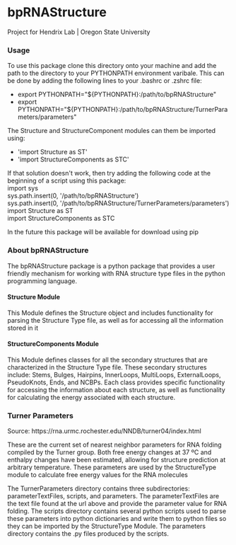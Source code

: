 <h1> bpRNAStructure</h1>
<p> Project for Hendrix Lab | Oregon State University </p>

<h3>Usage</h3>
<p>To use this package clone this directory onto your machine and add the path to the directory to your PYTHONPATH environment varibale. This can be done by adding the following lines to your .bashrc or .zshrc file:
<ul>
    <li>export PYTHONPATH="${PYTHONPATH}:/path/to/bpRNAStructure"</li>
    <li>export PYTHONPATH="${PYTHONPATH}:/path/to/bpRNAStructure/TurnerParameters/parameters"</li>
</ul>
The Structure and StructureComponent modules can them be imported using:
<ul>
    <li>'import Structure as ST'</li>
    <li>'import StructureComponents as STC'</li>
</ul>
</p>
<p>If that solution doesn't work, then try adding the following code at the beginning of a script using this package:<br>
import sys <br>
sys.path.insert(0, '/path/to/bpRNAStructure') <br>
sys.path.insert(0, '/path/to/bpRNAStructure/TurnerParameters/parameters') <br>
import Structure as ST <br>
import StructureComponents as STC <br>
</p>

<p>In the future this package will be available for download using pip </p>

<h3>About bpRNAStructure</h3>
<p> The bpRNAStructure package is a python package that provides a user friendly mechanism for working with
RNA structure type files in the python programming language. </p>

<h4>Structure Module</h4>
<p>This Module defines the Structure object and includes functionality for parsing the Structure Type file, as well as for accessing all the information stored in it</p>

<h4>StructureComponents Module</h4>
<p>This Module defines classes for all the secondary structures that are characterized in the Structure Type file. These secondary structures include: Stems, Bulges, Hairpins, InnerLoops, MultiLoops, ExternalLoops, PseudoKnots, Ends, and NCBPs. Each class provides specific functionality for accessing the information about each structure, as well as functionality for calculating the energy associated with each structure.</p>

<h3>Turner Parameters</h3>
<p>Source: https://rna.urmc.rochester.edu/NNDB/turner04/index.html</p>
<p>These are the current set of nearest neighbor parameters for RNA folding compiled by the Turner group. Both free energy changes at 37 ºC and enthalpy changes have been estimated, allowing for structure prediction at arbitrary temperature. These parameters are used by the StructureType module to calculate free energy values for the RNA molecules</p>
<p>The TurnerParameters directory contains three subdirectories: parameterTextFiles, scripts, and parameters. The parameterTextFiles are the text file found at the url above and provide the parameter value for RNA folding. The scripts directory contains several python scripts used to parse these parameters into python dictionaries and write them to python files so they can be imported by the StructureType Module. The parameters directory contains the .py files produced by the scripts.</p>
